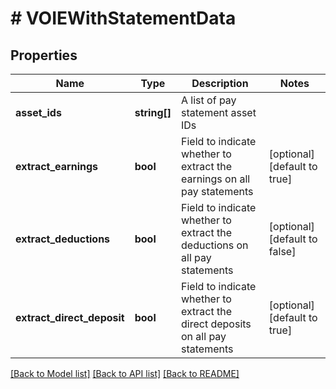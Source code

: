 # # VOIEWithStatementData

## Properties

Name | Type | Description | Notes
------------ | ------------- | ------------- | -------------
**asset_ids** | **string[]** | A list of pay statement asset IDs |
**extract_earnings** | **bool** | Field to indicate whether to extract the earnings on all pay statements | [optional] [default to true]
**extract_deductions** | **bool** | Field to indicate whether to extract the deductions on all pay statements | [optional] [default to false]
**extract_direct_deposit** | **bool** | Field to indicate whether to extract the direct deposits on all pay statements | [optional] [default to true]

[[Back to Model list]](../../README.md#models) [[Back to API list]](../../README.md#endpoints) [[Back to README]](../../README.md)
